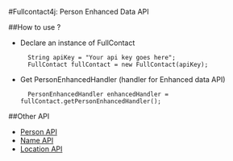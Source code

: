 #Fullcontact4j: Person Enhanced Data API

##How to use ?

* Declare an instance of FullContact

        String apiKey = "Your api key goes here";
        FullContact fullContact = new FullContact(apiKey);

* Get PersonEnhancedHandler (handler for Enhanced data API)

        PersonEnhancedHandler enhancedHandler = fullContact.getPersonEnhancedHandler();

##Other API
* [Person API](/fullcontact/fullcontact4j/tree/refactoring/docs/person/)
* [Name API](/fullcontact/fullcontact4j/tree/refactoring/docs/name/)
* [Location API](/fullcontact/fullcontact4j/tree/refactoring/docs/location/)
